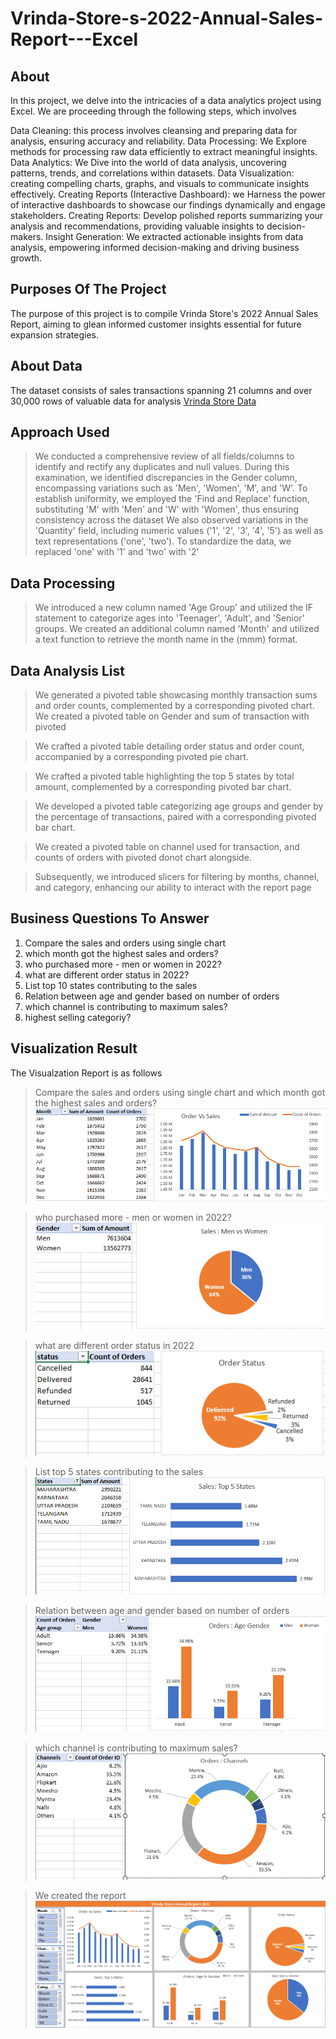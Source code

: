 # Vrinda-Store-s-2022-Annual-Sales-Report---Excel

## About
In this project, we delve into the intricacies of a data analytics project using Excel. We are proceeding through the following steps, which involves

Data Cleaning: this process involves cleansing and preparing data for analysis, ensuring accuracy and reliability.
Data Processing: We Explore methods for processing raw data efficiently to extract meaningful insights.
Data Analytics: We Dive into the world of data analysis, uncovering patterns, trends, and correlations within datasets.
Data Visualization: creating compelling charts, graphs, and visuals to communicate insights effectively.
Creating Reports (Interactive Dashboard): we Harness the power of interactive dashboards to showcase our findings dynamically and engage stakeholders.
Creating Reports: Develop polished reports summarizing your analysis and recommendations, providing valuable insights to decision-makers.
Insight Generation: We extracted actionable insights from data analysis, empowering informed decision-making and driving business growth.

## Purposes Of The Project
The purpose of this project is to compile Vrinda Store's 2022 Annual Sales Report, aiming to glean informed customer insights essential for future expansion strategies.

## About Data
The dataset consists of sales transactions spanning 21 columns and over 30,000 rows of valuable data for analysis [Vrinda Store Data](https://github.com/Jamaderibigbe/Vrinda-Store-s-2022-Annual-Sales-Report---Excel/blob/main/Vrinda%20Store%20Data%20Analysis%20%20start.xlsx)

 ## Approach Used
 > We conducted a comprehensive review of all fields/columns to identify and rectify any duplicates and null values. During this examination, we identified discrepancies in the Gender column, encompassing variations such as 'Men', 'Women', 'M', and 'W'. To establish uniformity, we employed the 'Find and Replace' function, substituting 'M' with 'Men' and 'W' with 'Women', thus ensuring consistency across the dataset
> We also observed variations in the 'Quantity' field, including numeric values ('1', '2', '3', '4', '5') as well as text representations ('one', 'two'). To standardize the data, we replaced 'one' with '1' and 'two' with '2'

## Data Processing
> We introduced a new column named 'Age Group' and utilized the IF statement to categorize ages into 'Teenager', 'Adult', and 'Senior' groups.
> We created an additional column named 'Month' and utilized a text function to retrieve the month name in the (mmm) format.

## Data Analysis List
> We generated a pivoted table showcasing monthly transaction sums and order counts, complemented by a corresponding pivoted chart.
We created a pivoted table on Gender and sum of transaction with pivoted

> We crafted a pivoted table detailing order status and order count, accompanied by a corresponding pivoted pie chart.

> We crafted a pivoted table highlighting the top 5 states by total amount, complemented by a corresponding pivoted bar chart.

> We developed a pivoted table categorizing age groups and gender by the percentage of transactions, paired with a corresponding pivoted bar chart.

> We created a pivoted table on channel used for transaction, and counts of orders with pivoted
donot chart alongside.

> Subsequently, we introduced slicers for filtering by months, channel, and category, enhancing our ability to interact with the report page

## Business Questions To Answer
1. Compare the sales and orders using single chart
2. which month got the highest sales and orders?
3. who purchased more - men or women in 2022?
4. what are different order status in 2022?
5. List top 10 states contributing to the sales
6. Relation between age and gender based on number of orders
7. which channel is contributing to maximum sales?
8. highest selling categoriy?

## Visualization Result

The Visualzation Report is as follows
> Compare the sales and orders using single chart and  which month got the highest sales and orders?
![Sales and Orders Using a Single chart](https://github.com/Jamaderibigbe/Vrinda-Store-s-2022-Annual-Sales-Report---Excel/blob/main/Sales%20vs%20orders.PNG)

> who purchased more - men or women in 2022?
![who purchased more - men or women in 2022](https://github.com/Jamaderibigbe/Vrinda-Store-s-2022-Annual-Sales-Report---Excel/blob/main/Gender.PNG)

> what are different order status in 2022
![what are different order status in 2022](https://github.com/Jamaderibigbe/Vrinda-Store-s-2022-Annual-Sales-Report---Excel/blob/main/order%20status.PNG)

> List top 5 states contributing to the sales
![List top 10 states contributing to the sales](https://github.com/Jamaderibigbe/Vrinda-Store-s-2022-Annual-Sales-Report---Excel/blob/main/Top%205%20states.PNG)

> Relation between age and gender based on number of orders
![Relation between age and gender based on number of orders](https://github.com/Jamaderibigbe/Vrinda-Store-s-2022-Annual-Sales-Report---Excel/blob/main/Age%20gruop%20n%20gender.PNG)

> which channel is contributing to maximum sales?
![which channel is contributing to maximum sales](https://github.com/Jamaderibigbe/Vrinda-Store-s-2022-Annual-Sales-Report---Excel/blob/main/channel.PNG)


> We created the report
![Report](https://github.com/Jamaderibigbe/Vrinda-Store-s-2022-Annual-Sales-Report---Excel/blob/main/Report%20pg.PNG)



